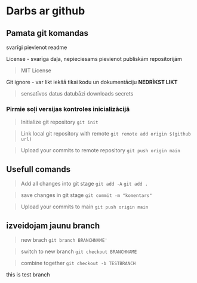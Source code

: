 # Darbs ar github
## Pamata git komandas

svarīgi pievienot readme

License - svarīga daļa, nepieciesams pievienot publiskām repositorijām
> MIT License

Git ignore - var likt iekšā tikai kodu un dokumentāciju
**NEDRĪKST LIKT**
> sensatīvos datus
> datubāzi
> downloads
> secrets

### Pirmie soļi versijas kontroles inicializācijā

> Initialize git repository
`git init`

> Link local git repository with remote
`git remote add origin $(github url)`

> Upload your commits to remote repository
`git push origin main`

## Usefull comands

> Add all changes into git stage
`git add -A`
`git add .`

> save changes in git stage
`git commit -m "komentars"`

> Upload your commits to main
`git push origin main`

## izveidojam jaunu branch

> new brach
`git branch BRANCHNAME' `

> switch to new branch
`git checkout BRANCHNAME`

> combine together
`git checkout -b TESTBRANCH`

this is test branch